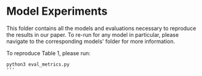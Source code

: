 # Model Experiments

This folder contains all the models and evaluations necessary to reproduce the results in our paper. To re-run for any model in particular, please navigate to the corresponding models' folder for more information.

To reproduce Table 1, please run:

```
python3 eval_metrics.py
'''
